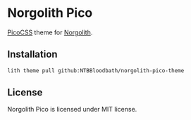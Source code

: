 # Norgolith Pico
[PicoCSS](https://picocss.com) theme for [Norgolith](https://github.com/NTBBloodbath/norgolith).

## Installation
```bash
lith theme pull github:NTBBloodbath/norgolith-pico-theme
```

## License
Norgolith Pico is licensed under MIT license.
